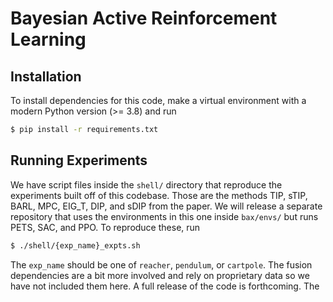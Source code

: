 # Bayesian Active Reinforcement Learning

## Installation

To install dependencies for this code, make a virtual environment with a modern
Python version (>= 3.8) and run
```bash
$ pip install -r requirements.txt
```

## Running Experiments
We have script files inside the `shell/` directory that reproduce the experiments built off of this codebase.
Those are the methods TIP, sTIP, BARL, MPC, EIG_T, DIP, and sDIP from the paper. We will release a separate repository that uses the environments in this one
inside `bax/envs/` but runs PETS, SAC, and PPO.
To reproduce these, run
```bash
$ ./shell/{exp_name}_expts.sh
```
The `exp_name` should be one of `reacher`, `pendulum`, or `cartpole`.
The fusion dependencies are a bit more involved and rely on proprietary data so we have not included them here. A full release of the code is forthcoming. The 

